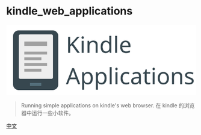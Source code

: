 # kindle_web_applications

![icon](assets/images/icon.svg)
> Running simple applications on kindle's web browser. 在 kindle 的浏览器中运行一些小软件。

[中文](README_CN.md)